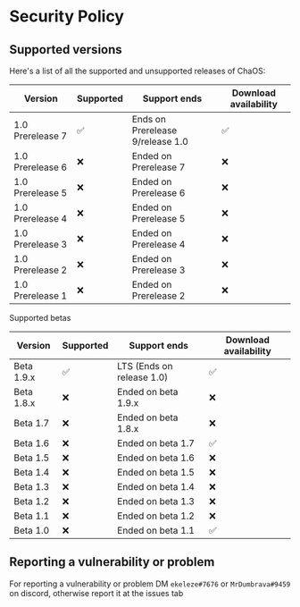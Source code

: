 # Security Policy

## Supported versions

Here's a list of all the supported and unsupported releases of ChaOS:

| Version  | Supported              | Support ends | Download availability |
| -------- | ---------------------- | ------------ | --------------------- |
| 1.0 Prerelease 7 | :white_check_mark: | Ends on Prerelease 9/release 1.0 | :white_check_mark: |
| 1.0 Prerelease 6 | :x:                | Ended on Prerelease 7 | :x:                |
| 1.0 Prerelease 5 | :x:                | Ended on Prerelease 6 | :x:                |
| 1.0 Prerelease 4 | :x:                | Ended on Prerelease 5 | :x:                |
| 1.0 Prerelease 3 | :x:                | Ended on Prerelease 4 | :x:                |
| 1.0 Prerelease 2 | :x:                | Ended on Prerelease 3 | :x:                |
| 1.0 Prerelease 1 | :x:                | Ended on Prerelease 2 | :x:                |

Supported betas

| Version  | Supported              | Support ends | Download availability |
| -------- | ---------------------- | ------------ | --------------------- |
| Beta 1.9.x   | :white_check_mark: | LTS (Ends on release 1.0) | :white_check_mark: |
| Beta 1.8.x   | :x:                | Ended on beta 1.9.x | :x:                |
| Beta 1.7     | :x:                | Ended on beta 1.8.x | :x:                |
| Beta 1.6     | :x:                | Ended on beta 1.7 | :white_check_mark: |
| Beta 1.5     | :x:                | Ended on beta 1.6 | :x:                |
| Beta 1.4     | :x:                | Ended on beta 1.5 | :x:                |
| Beta 1.3     | :x:                | Ended on beta 1.4 | :x:                |
| Beta 1.2     | :x:                | Ended on beta 1.3 | :x:                |
| Beta 1.1     | :x:                | Ended on beta 1.2 | :x:                |
| Beta 1.0     | :x:                | Ended on beta 1.1 | :white_check_mark: |

## Reporting a vulnerability or problem

For reporting a vulnerability or problem DM ``ekeleze#7676`` or ``MrDumbrava#9459`` on discord, otherwise report it at the issues tab
